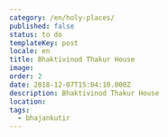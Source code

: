 ```yaml
---
category: /en/holy-places/
published: false
status: to do
templateKey: post
locale: en
title: Bhaktivinod Thakur House
image:
order: 2
date: 2018-12-07T15:04:10.000Z
description: Bhaktivinod Thakur House
location:
tags:
  - bhajankutir
---
```

